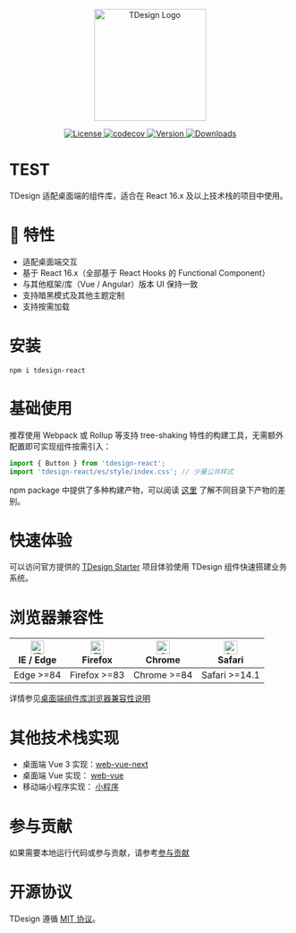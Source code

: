 <p align="center">
  <a href="https://tdesign.tencent.com/" target="_blank">
    <img alt="TDesign Logo" width="200" src="https://tdesign.gtimg.com/site/TDesign.png" />
  </a>
</p>

<p align="center">
   <a href="https://www.npmjs.com/package/tdesign-react">
    <img src="https://img.shields.io/npm/l/tdesign-react.svg?sanitize=true" alt="License" />
  </a>
  <a href="https://app.codecov.io/gh/Tencent/tdesign-react">
    <img src="https://img.shields.io/codecov/c/github/Tencent/tdesign-react/develop.svg?style=flat-square" alt="codecov">
  </a>
  <a href="https://www.npmjs.com/package/tdesign-react">
    <img src="https://img.shields.io/npm/v/tdesign-react.svg?sanitize=true" alt="Version">
  </a>
  <a href="https://www.npmjs.com/package/tdesign-react">
    <img src="https://img.shields.io/npm/dt/tdesign-react.svg?sanitize=true" alt="Downloads" />
  </a>
</p>

# TEST

TDesign 适配桌面端的组件库，适合在 React 16.x 及以上技术栈的项目中使用。

# 🎉 特性

- 适配桌面端交互
- 基于 React 16.x（全部基于 React Hooks 的 Functional Component）
- 与其他框架/库（Vue / Angular）版本 UI 保持一致
- 支持暗黑模式及其他主题定制
- 支持按需加载

# 安装

```shell
npm i tdesign-react
```

# 基础使用

推荐使用 Webpack 或 Rollup 等支持 tree-shaking 特性的构建工具，无需额外配置即可实现组件按需引入：

```js
import { Button } from 'tdesign-react';
import 'tdesign-react/es/style/index.css'; // 少量公共样式
```

npm package 中提供了多种构建产物，可以阅读 [这里](https://github.com/Tencent/tdesign/blob/main/docs/develop-install.md) 了解不同目录下产物的差别。

# 快速体验

可以访问官方提供的 [TDesign Starter](https://tdesign.tencent.com/starter/react/) 项目体验使用 TDesign 组件快速搭建业务系统。

# 浏览器兼容性

| [<img src="https://raw.githubusercontent.com/alrra/browser-logos/master/src/edge/edge_48x48.png" alt="IE / Edge" width="24px" height="24px" />](http://godban.github.io/browsers-support-badges/)<br/> IE / Edge | [<img src="https://raw.githubusercontent.com/alrra/browser-logos/master/src/firefox/firefox_48x48.png" alt="Firefox" width="24px" height="24px" />](http://godban.github.io/browsers-support-badges/)<br/>Firefox | [<img src="https://raw.githubusercontent.com/alrra/browser-logos/master/src/chrome/chrome_48x48.png" alt="Chrome" width="24px" height="24px" />](http://godban.github.io/browsers-support-badges/)<br/>Chrome | [<img src="https://raw.githubusercontent.com/alrra/browser-logos/master/src/safari/safari_48x48.png" alt="Safari" width="24px" height="24px" />](http://godban.github.io/browsers-support-badges/)<br/>Safari |
| ---------------------------------------------------------------------------------------------------------------------------------------------------------------------------------------------------------------- | ----------------------------------------------------------------------------------------------------------------------------------------------------------------------------------------------------------------- | ------------------------------------------------------------------------------------------------------------------------------------------------------------------------------------------------------------- | ------------------------------------------------------------------------------------------------------------------------------------------------------------------------------------------------------------- |
| Edge >=84                                                                                                                                                                                                        | Firefox >=83                                                                                                                                                                                                      | Chrome >=84                                                                                                                                                                                                   | Safari >=14.1                                                                                                                                                                                                 |

详情参见[桌面端组件库浏览器兼容性说明](https://github.com/Tencent/tdesign/wiki/Browser-Compatibility)

# 其他技术栈实现

- 桌面端 Vue 3 实现：[web-vue-next](https://github.com/Tencent/tdesign-vue-next)
- 桌面端 Vue 实现： [web-vue](https://github.com/Tencent/tdesign-vue)
- 移动端小程序实现： [小程序](https://github.com/Tencent/tdesign-miniprogram)

# 参与贡献

如果需要本地运行代码或参与贡献，请参考[参与贡献](https://github.com/Tencent/tdesign-react/blob/develop/CONTRIBUTING.md)

# 开源协议

TDesign 遵循 [MIT 协议](https://github.com/Tencent/tdesign-react/LICENSE)。
